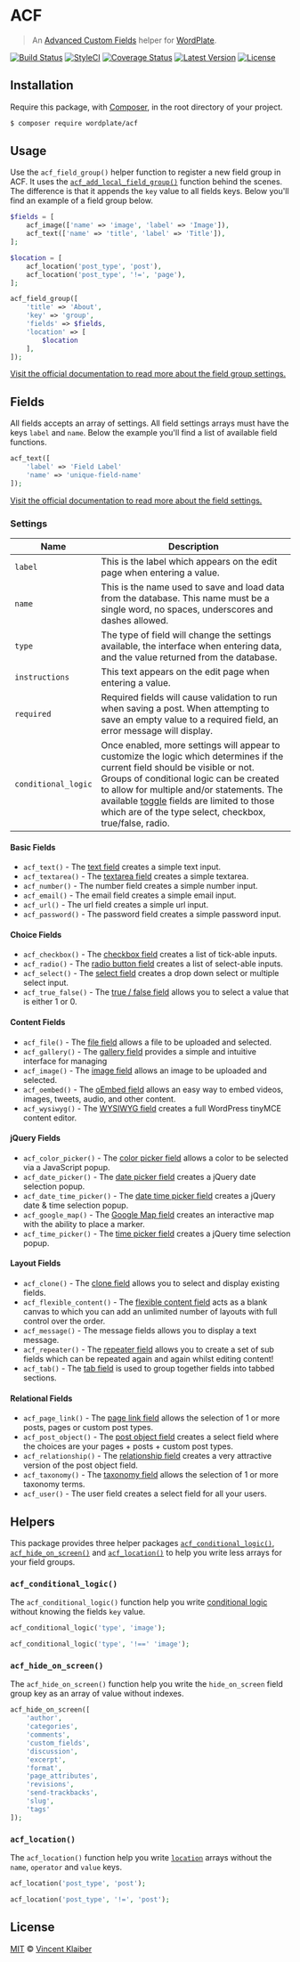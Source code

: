 # ACF

> An [Advanced Custom Fields](https://www.advancedcustomfields.com) helper for [WordPlate](https://wordplate.github.io).

[![Build Status](https://img.shields.io/travis/wordplate/acf/master.svg?style=flat)](https://travis-ci.org/wordplate/acf)
[![StyleCI](https://styleci.io/repos/87427318/shield?style=flat)](https://styleci.io/repos/87427318)
[![Coverage Status](https://img.shields.io/codecov/c/github/wordplate/acf.svg?style=flat)](https://codecov.io/github/wordplate/acf)
[![Latest Version](https://img.shields.io/github/release/wordplate/acf.svg?style=flat)](https://github.com/wordplate/acf/releases)
[![License](https://img.shields.io/packagist/l/wordplate/acf.svg?style=flat)](https://packagist.org/packages/wordplate/acf)

## Installation

Require this package, with [Composer](https://getcomposer.org/), in the root directory of your project.

```bash
$ composer require wordplate/acf
```

## Usage

Use the `acf_field_group()` helper function to register a new field group in ACF. It uses the [`acf_add_local_field_group()`](https://www.advancedcustomfields.com/resources/register-fields-via-php#example) function behind the scenes. The difference is that it appends the `key` value to all fields keys. Below you'll find an example of a field group below.

```php
$fields = [
    acf_image(['name' => 'image', 'label' => 'Image']),
    acf_text(['name' => 'title', 'label' => 'Title']),
];

$location = [
    acf_location('post_type', 'post'),
    acf_location('post_type', '!=', 'page'),
];

acf_field_group([
    'title' => 'About',
    'key' => 'group',
    'fields' => $fields,
    'location' => [
        $location
    ],
]);
```

[Visit the official documentation to read more about the field group settings.](https://www.advancedcustomfields.com/resources/register-fields-via-php#group-settings)

## Fields

All fields accepts an array of settings. All field settings arrays must have the keys `label` and `name`. Below the example you'll find a list of available field functions.

```php
acf_text([
    'label' => 'Field Label'
    'name' => 'unique-field-name'
]);
```

[Visit the official documentation to read more about the field settings.](https://www.advancedcustomfields.com/resources/register-fields-via-php#field-settings)

### Settings

Name | Description
---- | -----------
`label` | This is the label which appears on the edit page when entering a value.
`name` | This is the name used to save and load data from the database. This name must be a single word, no spaces, underscores and dashes allowed.
`type` | The type of field will change the settings available, the interface when entering data, and the value returned from the database.
`instructions` | This text appears on the edit page when entering a value.
`required` | Required fields will cause validation to run when saving a post. When attempting to save an empty value to a required field, an error message will display.
`conditional_logic` | Once enabled, more settings will appear to customize the logic which determines if the current field should be visible or not. Groups of conditional logic can be created to allow for multiple and/or statements. The available [toggle](#choice-fields) fields are limited to those which are of the type select, checkbox, true/false, radio.

#### Basic Fields

- `acf_text()` - The [text field](https://www.advancedcustomfields.com/resources/text) creates a simple text input.
- `acf_textarea()` - The [textarea field](https://www.advancedcustomfields.com/resources/textarea) creates a simple textarea.
- `acf_number()` - The number field creates a simple number input.
- `acf_email()` - The email field creates a simple email input.
- `acf_url()` - The url field creates a simple url input.
- `acf_password()` - The password field creates a simple password input.

#### Choice Fields

- `acf_checkbox()` - The [checkbox field](https://www.advancedcustomfields.com/resources/checkbox) creates a list of tick-able inputs.
- `acf_radio()` - The [radio button field](https://www.advancedcustomfields.com/resources/radio-button) creates a list of select-able inputs.
- `acf_select()` - The [select field](https://www.advancedcustomfields.com/resources/select) creates a drop down select or multiple select input.
- `acf_true_false()` - The [true / false field](https://www.advancedcustomfields.com/resources/true-false) allows you to select a value that is either 1 or 0.

#### Content Fields

- `acf_file()` - The [file field](https://www.advancedcustomfields.com/resources/file) allows a file to be uploaded and selected.
- `acf_gallery()` - The [gallery field](https://www.advancedcustomfields.com/resources/gallery) provides a simple and intuitive interface for managing
- `acf_image()` - The [image field](https://www.advancedcustomfields.com/resources/image) allows an image to be uploaded and selected.
- `acf_oembed()` - The [oEmbed field](https://www.advancedcustomfields.com/resources/oembed) allows an easy way to embed videos, images, tweets, audio, and other content.
- `acf_wysiwyg()` - The [WYSIWYG field](https://www.advancedcustomfields.com/resources/wysiwyg-editor) creates a full WordPress tinyMCE content editor.

#### jQuery Fields

- `acf_color_picker()` - The [color picker field](https://www.advancedcustomfields.com/resources/color-picker) allows a color to be selected via a JavaScript popup.
- `acf_date_picker()` - The [date picker field](https://www.advancedcustomfields.com/resources/date-picker) creates a jQuery date selection popup.
- `acf_date_time_picker()` - The [date time picker field](https://www.advancedcustomfields.com/resources/date-time-picker) creates a jQuery date & time selection popup.
- `acf_google_map()` - The [Google Map field](https://www.advancedcustomfields.com/resources/google-map) creates an interactive map with the ability to place a marker.
- `acf_time_picker()` - The [time picker field](https://www.advancedcustomfields.com/resources/time-picker) creates a jQuery time selection popup.

#### Layout Fields

- `acf_clone()` - The [clone field](https://www.advancedcustomfields.com/resources/clone) allows you to select and display existing fields.
- `acf_flexible_content()` - The [flexible content field](https://www.advancedcustomfields.com/resources/flexible-content) acts as a blank canvas to which you can add an unlimited number of layouts with full control over the order.
- `acf_message()` - The message fields allows you to display a text message.
- `acf_repeater()` - The [repeater field](https://www.advancedcustomfields.com/resources/repeater) allows you to create a set of sub fields which can be repeated again and again whilst editing content!
- `acf_tab()` - The [tab field](https://www.advancedcustomfields.com/resources/tab) is used to group together fields into tabbed sections. 

#### Relational Fields

- `acf_page_link()` - The [page link field](https://www.advancedcustomfields.com/resources/page-link) allows the selection of 1 or more posts, pages or custom post types.
- `acf_post_object()` - The [post object field](https://www.advancedcustomfields.com/resources/post-object) creates a select field where the choices are your pages + posts + custom post types. 
- `acf_relationship()` - The [relationship field](https://www.advancedcustomfields.com/resources/relationship) creates a very attractive version of the post object field. 
- `acf_taxonomy()` - The [taxonomy field](https://www.advancedcustomfields.com/resources/taxonomy) allows the selection of 1 or more taxonomy terms. 
- `acf_user()` - The user field creates a select field for all your users. 

## Helpers

This package provides three helper packages [`acf_conditional_logic()`](#acf_conditional_logic), [`acf_hide_on_screen()`](#acf_hide_on_screen) and [`acf_location()`](#acf_location) to help you write less arrays for your field groups.

### `acf_conditional_logic()`

The `acf_conditional_logic()` function help you write [conditional logic](#settings) without knowing the fields `key` value.

```php
acf_conditional_logic('type', 'image');

acf_conditional_logic('type', '!==' 'image');
```

### `acf_hide_on_screen()`

The `acf_hide_on_screen()` function help you write the `hide_on_screen` field group key as an array of value without indexes.

```php
acf_hide_on_screen([
    'author',
    'categories',
    'comments',
    'custom_fields',
    'discussion',
    'excerpt',
    'format',
    'page_attributes',
    'revisions',
    'send-trackbacks',
    'slug',
    'tags'
]);
```

### `acf_location()`

The `acf_location()` function help you write [`location`](#settings) arrays without the `name`, `operator` and `value` keys.

```php
acf_location('post_type', 'post');

acf_location('post_type', '!=', 'post');
```


## License

[MIT](LICENSE) © [Vincent Klaiber](https://vinkla.com)
